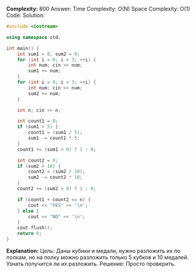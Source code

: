 **Complexity:** 800
Answer:
	Time Complexity: O(N)
	Space Complexity: O(1)
Code:
Solution:
```cpp
#include <iostream>

using namespace std;

int main() {
    int sum1 = 0, sum2 = 0;
    for (int i = 0; i < 3; ++i) {
        int num; cin >> num;
        sum1 += num;
    }
    for (int i = 0; i < 3; ++i) {
        int num; cin >> num;
        sum2 += num;
    }

    int n; cin >> n;

    int count1 = 0;
    if (sum1 > 5) {
        count1 = (sum1 / 5);
        sum1 -= count1 * 5;
    }
    count1 += (sum1 > 0) ? 1 : 0;

    int count2 = 0;
    if (sum2 > 10) {
        count2 = (sum2 / 10);
        sum2 -= count2 * 10;
    }
    count2 += (sum2 > 0) ? 1 : 0;

    if (count1 + count2 <= n) {
        cout << "YES" << '\n';
    } else {
        cout << "NO" << '\n';
    }
    cout.flush();
    return 0;
}
```
**Explanation:**
	Цель: Даны кубики и медали, нужно разложить их по полкам, но на полку можно разложить только 5 кубков и 10 медалей. Узнать получится ли их разложить.
	Решение: Просто проверить.